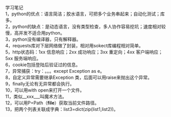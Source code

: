 学习笔记       
1，python的优点：语言简洁；胶水语言，可把多个业务串起来；自动化测试；库多。     
2，python的缺点：是动态语言，没有类型检查，多人协作容易挖坑；速度相对较慢，高并发不适合用python。        
3，python没有编译器，只有解释器。     
4，requests库对下层网络做了封装，相对用sokect库编程相对简单。    
5，http状态码：1xx 信息响应；2xx 成功响应；3xx 重定向；4xx 客户端响应；5xx 服务端响应。         
6，cookie包括登陆后验证过的信息。    
7，异常捕获：try：。。。except Exception as e。     
8，自定义异常需要继承Exception 类，后面可以用raise来抛出这个异常。    
9，finally无论有无异常都会执行。    
10，可以用with open来打开一个文件。   
11，类似__xxx___叫魔术方法。     
12，可以用P=Path（__file__）获取当前文件路径。    
13，把两个列表关联成字典：list3=dict(zip(list1,list2))。       
